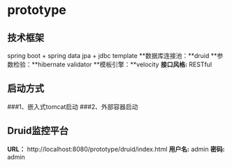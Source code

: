 # prototype
## 技术框架

spring boot + spring data jpa + jdbc template
**数据库连接池：**druid
**参数检验：**hibernate validator
**模板引擎：**velocity
**接口风格:** RESTful

## 启动方式

###1、嵌入式tomcat启动
###2、外部容器启动

## Druid监控平台

**URL：** http://localhost:8080/prototype/druid/index.html
**用户名:** admin
**密码:** admin
